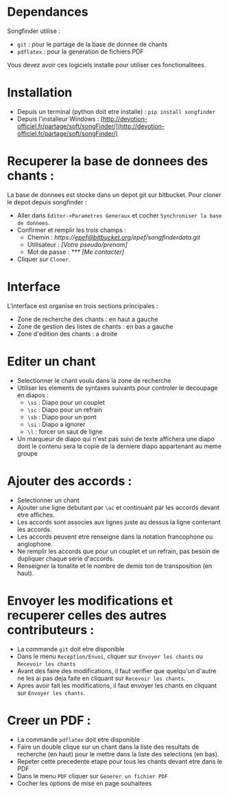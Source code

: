# Dependances
Songfinder utilise :
- `git` : pour le partage de la base de donnee de chants
- `pdflatex` : pour la generation de fichiers PDF

Vous devez avoir ces logiciels installe pour utiliser ces fonctionalitees.

# Installation
- Depuis un terminal (python doit etre installe) : `pip install songfinder`
- Depuis l'installeur Windows : [http://devotion-officiel.fr/partage/soft/songFinder/](http://devotion-officiel.fr/partage/soft/songFinder/)

# Recuperer la base de donnees des chants :
La base de donnees est stocke dans un depot git sur bitbucket.
Pour cloner le depot depuis songfinder :
- Aller dans `Editer->Parametres Generaux` et cocher `Synchroniser la base de donnees`.
- Confirmer et remplir les trois champs :
	- Chemin : *https://epef@bitbucket.org/epef/songfinderdata.git*
	- Utilisateur : *[Votre pseudo/prenom]*
	- Mot de passe : *\*\*\* [Me contacter]*
- Cliquer sur `Cloner`.

# Interface
L'interface est organise en trois sections principales :
- Zone de recherche des chants : en haut a gauche
- Zone de gestion des listes de chants : en bas a gauche
- Zone d'edition des chants : a droite

# Editer un chant
- Selectionner le chant voulu dans la zone de recherche
- Utiliser les elements de syntaxes suivants pour controler le decoupage en diapos :
	- `\ss` : Diapo pour un couplet
	- `\sc` : Diapo pour un refrain
	- `\sb` : Diapo pour un pont
	- `\si` : Diapo a ignorer
	- `\l` : forcer un saut de ligne
- Un marqueur de diapo qui n'est pas suivi de texte affichera une diapo dont le contenu sera la copie de la derniere diapo appartenant au meme groupe

# Ajouter des accords :

- Selectionner un chant
- Ajouter une ligne debutant par `\ac` et continuant par les accords devant etre affiches.
- Les accords sont associes aux lignes juste au dessus la ligne contenant les accords.
- Les accords peuvent etre renseigne dans la notation francophone ou anglophone.
- Ne remplir les accords que pour un couplet et un refrain, pas besoin de dupliquer chaque serie d'accords.
- Renseigner la tonalite et le nombre de demis ton de transposition (en haut).


# Envoyer les modifications et recuperer celles des autres contributeurs :
- La commande `git` doit etre disponible
- Dans le menu `Reception/Envoi`, cliquer sur `Envoyer les chants` ou `Recevoir les chants`
- Avant des faire des modifications, il faut verifier que quelqu'un d'autre ne les ai pas deja faite en cliquant sur `Recevoir les chants`.
- Apres avoir fait les modifications, il faut envoyer les chants en cliquant sur `Envoyer les chants`.


# Creer un PDF :
- La commande `pdflatex` doit etre disponible
- Faire un double clique sur un chant dans la liste des resultats de recherche (en haut) pour le mettre dans la liste des selections (en bas).
- Repeter cette precedente etape pour tous les chants devant etre dans le PDF
- Dans le menu `PDF` cliquer sur `Generer un fichier PDF`
- Cocher les options de mise en page souhaitees
